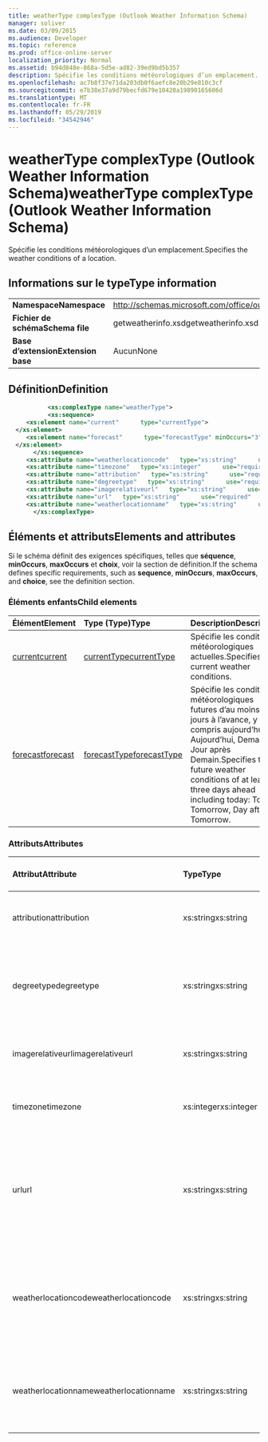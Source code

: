 ```yaml
---
title: weatherType complexType (Outlook Weather Information Schema)
manager: soliver
ms.date: 03/09/2015
ms.audience: Developer
ms.topic: reference
ms.prod: office-online-server
localization_priority: Normal
ms.assetid: b94d848e-868a-5d5e-ad82-39ed9bd5b357
description: Spécifie les conditions météorologiques d’un emplacement.
ms.openlocfilehash: ac7b8f37e71da203db0f6aefc8e20b29e810c3cf
ms.sourcegitcommit: e7b38e37a9d79becfd679e10420a19890165606d
ms.translationtype: MT
ms.contentlocale: fr-FR
ms.lasthandoff: 05/29/2019
ms.locfileid: "34542946"
---
```

# <a name="weathertype-complextype-outlook-weather-information-schema"></a><span data-ttu-id="a354b-103">weatherType complexType (Outlook Weather Information Schema)</span><span class="sxs-lookup"><span data-stu-id="a354b-103">weatherType complexType (Outlook Weather Information Schema)</span></span>

<span data-ttu-id="a354b-104">Spécifie les conditions météorologiques d’un emplacement.</span><span class="sxs-lookup"><span data-stu-id="a354b-104">Specifies the weather conditions of a location.</span></span>
  
## <a name="type-information"></a><span data-ttu-id="a354b-105">Informations sur le type</span><span class="sxs-lookup"><span data-stu-id="a354b-105">Type information</span></span>

|||
|:-----|:-----|
|<span data-ttu-id="a354b-106">**Namespace**</span><span class="sxs-lookup"><span data-stu-id="a354b-106">**Namespace**</span></span> <br/> |http://schemas.microsoft.com/office/outlook/15/getweatherinfo.xsd  <br/> |
|<span data-ttu-id="a354b-107">**Fichier de schéma**</span><span class="sxs-lookup"><span data-stu-id="a354b-107">**Schema file**</span></span> <br/> |<span data-ttu-id="a354b-108">getweatherinfo.xsd</span><span class="sxs-lookup"><span data-stu-id="a354b-108">getweatherinfo.xsd</span></span>  <br/> |
|<span data-ttu-id="a354b-109">**Base d’extension**</span><span class="sxs-lookup"><span data-stu-id="a354b-109">**Extension base**</span></span> <br/> |<span data-ttu-id="a354b-110">Aucun</span><span class="sxs-lookup"><span data-stu-id="a354b-110">None</span></span>  <br/> |
   
## <a name="definition"></a><span data-ttu-id="a354b-111">Définition</span><span class="sxs-lookup"><span data-stu-id="a354b-111">Definition</span></span>

```XML
           <xs:complexType name="weatherType">
           <xs:sequence>
     <xs:element name="current"      type="currentType">
  </xs:element>  
     <xs:element name="forecast"      type="forecastType" minOccurs="3"     maxOccurs="unbounded"    >
  </xs:element>  
       </xs:sequence>
     <xs:attribute name="weatherlocationcode"   type="xs:string"      use="required"     />
     <xs:attribute name="timezone"   type="xs:integer"      use="required"     />
     <xs:attribute name="attribution"   type="xs:string"      use="required"     />
     <xs:attribute name="degreetype"   type="xs:string"      use="required"     />
     <xs:attribute name="imagerelativeurl"   type="xs:string"      use="required"     />
     <xs:attribute name="url"   type="xs:string"      use="required"     />
     <xs:attribute name="weatherlocationname"   type="xs:string"      use="required"     />
       </xs:complexType>

```

## <a name="elements-and-attributes"></a><span data-ttu-id="a354b-112">Éléments et attributs</span><span class="sxs-lookup"><span data-stu-id="a354b-112">Elements and attributes</span></span>

<span data-ttu-id="a354b-113">Si le schéma définit des exigences spécifiques, telles que **séquence**, **minOccurs**, **maxOccurs** et **choix**, voir la section de définition.</span><span class="sxs-lookup"><span data-stu-id="a354b-113">If the schema defines specific requirements, such as **sequence**, **minOccurs**, **maxOccurs**, and **choice**, see the definition section.</span></span> 
  
### <a name="child-elements"></a><span data-ttu-id="a354b-114">Éléments enfants</span><span class="sxs-lookup"><span data-stu-id="a354b-114">Child elements</span></span>

|<span data-ttu-id="a354b-115">**Élément**</span><span class="sxs-lookup"><span data-stu-id="a354b-115">**Element**</span></span>|<span data-ttu-id="a354b-116">**Type (Type)**</span><span class="sxs-lookup"><span data-stu-id="a354b-116">**Type**</span></span>|<span data-ttu-id="a354b-117">**Description**</span><span class="sxs-lookup"><span data-stu-id="a354b-117">**Description**</span></span>|
|:-----|:-----|:-----|
|[<span data-ttu-id="a354b-118">current</span><span class="sxs-lookup"><span data-stu-id="a354b-118">current</span></span>](current-element-weathertype-complextypeoutlook-weather-information-schema.md) <br/> |[<span data-ttu-id="a354b-119">currentType</span><span class="sxs-lookup"><span data-stu-id="a354b-119">currentType</span></span>](currenttype-complextype-outlook-weather-information-schema.md) <br/> |<span data-ttu-id="a354b-120">Spécifie les conditions météorologiques actuelles.</span><span class="sxs-lookup"><span data-stu-id="a354b-120">Specifies the current weather conditions.</span></span>  <br/> |
|[<span data-ttu-id="a354b-121">forecast</span><span class="sxs-lookup"><span data-stu-id="a354b-121">forecast</span></span>](forecast-element-weathertype-complextypeoutlook-weather-information-schema.md) <br/> |[<span data-ttu-id="a354b-122">forecastType</span><span class="sxs-lookup"><span data-stu-id="a354b-122">forecastType</span></span>](forecasttype-complextype-outlook-weather-information-schema.md) <br/> |<span data-ttu-id="a354b-123">Spécifie les conditions météorologiques futures d’au moins trois jours à l’avance, y compris aujourd’hui : Aujourd’hui, Demain, Jour après Demain.</span><span class="sxs-lookup"><span data-stu-id="a354b-123">Specifies the future weather conditions of at least three days ahead including today: Today, Tomorrow, Day after Tomorrow.</span></span>  <br/> |
   
### <a name="attributes"></a><span data-ttu-id="a354b-124">Attributs</span><span class="sxs-lookup"><span data-stu-id="a354b-124">Attributes</span></span>

|<span data-ttu-id="a354b-125">**Attribut**</span><span class="sxs-lookup"><span data-stu-id="a354b-125">**Attribute**</span></span>|<span data-ttu-id="a354b-126">**Type**</span><span class="sxs-lookup"><span data-stu-id="a354b-126">**Type**</span></span>|<span data-ttu-id="a354b-127">**Obligatoire**</span><span class="sxs-lookup"><span data-stu-id="a354b-127">**Required**</span></span>|<span data-ttu-id="a354b-128">**Description**</span><span class="sxs-lookup"><span data-stu-id="a354b-128">**Description**</span></span>|<span data-ttu-id="a354b-129">**Valeurs possibles**</span><span class="sxs-lookup"><span data-stu-id="a354b-129">**Possible values**</span></span>|
|:-----|:-----|:-----|:-----|:-----|
|<span data-ttu-id="a354b-130">attribution</span><span class="sxs-lookup"><span data-stu-id="a354b-130">attribution</span></span>  <br/> |<span data-ttu-id="a354b-131">xs:string</span><span class="sxs-lookup"><span data-stu-id="a354b-131">xs:string</span></span>  <br/> |<span data-ttu-id="a354b-132">obligatoire</span><span class="sxs-lookup"><span data-stu-id="a354b-132">required</span></span>  <br/> |<span data-ttu-id="a354b-133">Spécifie la source des informations météorologiques.</span><span class="sxs-lookup"><span data-stu-id="a354b-133">Specifies the source of the weather information.</span></span>  <br/> |<span data-ttu-id="a354b-134">Valeur du type xs:string</span><span class="sxs-lookup"><span data-stu-id="a354b-134">A value of the type xs:string</span></span>  <br/> |
|<span data-ttu-id="a354b-135">degreetype</span><span class="sxs-lookup"><span data-stu-id="a354b-135">degreetype</span></span>  <br/> |<span data-ttu-id="a354b-136">xs:string</span><span class="sxs-lookup"><span data-stu-id="a354b-136">xs:string</span></span>  <br/> |<span data-ttu-id="a354b-137">obligatoire</span><span class="sxs-lookup"><span data-stu-id="a354b-137">required</span></span>  <br/> |<span data-ttu-id="a354b-138">Spécifie l’unité de température de l’emplacement, par exemple, Celsius.</span><span class="sxs-lookup"><span data-stu-id="a354b-138">Specifies the unit for the temperature of the location for example, Celsius.</span></span>  <br/> |<span data-ttu-id="a354b-139">C, F</span><span class="sxs-lookup"><span data-stu-id="a354b-139">C, F</span></span>  <br/> |
|<span data-ttu-id="a354b-140">imagerelativeurl</span><span class="sxs-lookup"><span data-stu-id="a354b-140">imagerelativeurl</span></span>  <br/> |<span data-ttu-id="a354b-141">xs:string</span><span class="sxs-lookup"><span data-stu-id="a354b-141">xs:string</span></span>  <br/> |<span data-ttu-id="a354b-142">obligatoire</span><span class="sxs-lookup"><span data-stu-id="a354b-142">required</span></span>  <br/> |<span data-ttu-id="a354b-143">Spécifie l’URL de l’image pour l’emplacement.</span><span class="sxs-lookup"><span data-stu-id="a354b-143">Specifies the URL of the image for the location.</span></span>  <br/> |<span data-ttu-id="a354b-144">Valeur du type xs:string</span><span class="sxs-lookup"><span data-stu-id="a354b-144">A value of the type xs:string</span></span>  <br/> |
|<span data-ttu-id="a354b-145">timezone</span><span class="sxs-lookup"><span data-stu-id="a354b-145">timezone</span></span>  <br/> |<span data-ttu-id="a354b-146">xs:integer</span><span class="sxs-lookup"><span data-stu-id="a354b-146">xs:integer</span></span>  <br/> |<span data-ttu-id="a354b-147">obligatoire</span><span class="sxs-lookup"><span data-stu-id="a354b-147">required</span></span>  <br/> |<span data-ttu-id="a354b-148">Spécifie le décalage GMT.</span><span class="sxs-lookup"><span data-stu-id="a354b-148">Specifies the GMT offset.</span></span>  <br/> |<span data-ttu-id="a354b-149">Valeur entre -11 et 12 inclus</span><span class="sxs-lookup"><span data-stu-id="a354b-149">A value between -11 and 12 inclusive</span></span>  <br/> |
|<span data-ttu-id="a354b-150">url</span><span class="sxs-lookup"><span data-stu-id="a354b-150">url</span></span>  <br/> |<span data-ttu-id="a354b-151">xs:string</span><span class="sxs-lookup"><span data-stu-id="a354b-151">xs:string</span></span>  <br/> |<span data-ttu-id="a354b-152">obligatoire</span><span class="sxs-lookup"><span data-stu-id="a354b-152">required</span></span>  <br/> |<span data-ttu-id="a354b-153">Spécifie l’URL de la page web du service météo qui contient des informations météorologiques pour l’emplacement spécifié.</span><span class="sxs-lookup"><span data-stu-id="a354b-153">Specifies the URL for the web page of the weather service that contains weather information for the specified location.</span></span>  <br/> |<span data-ttu-id="a354b-154">Valeur du type xs:string</span><span class="sxs-lookup"><span data-stu-id="a354b-154">A value of the type xs:string</span></span>  <br/> |
|<span data-ttu-id="a354b-155">weatherlocationcode</span><span class="sxs-lookup"><span data-stu-id="a354b-155">weatherlocationcode</span></span>  <br/> |<span data-ttu-id="a354b-156">xs:string</span><span class="sxs-lookup"><span data-stu-id="a354b-156">xs:string</span></span>  <br/> |<span data-ttu-id="a354b-157">obligatoire</span><span class="sxs-lookup"><span data-stu-id="a354b-157">required</span></span>  <br/> |<span data-ttu-id="a354b-158">Spécifie le code associé à l’emplacement utilisé pour distinguer plusieurs emplacements qui ont le même nom.</span><span class="sxs-lookup"><span data-stu-id="a354b-158">Specifies the code that is associated with the location used to distinguish multiple location that have the same name.</span></span>  <br/> |<span data-ttu-id="a354b-159">Valeur du type xs:string</span><span class="sxs-lookup"><span data-stu-id="a354b-159">A value of the type xs:string</span></span>  <br/> |
|<span data-ttu-id="a354b-160">weatherlocationname</span><span class="sxs-lookup"><span data-stu-id="a354b-160">weatherlocationname</span></span>  <br/> |<span data-ttu-id="a354b-161">xs:string</span><span class="sxs-lookup"><span data-stu-id="a354b-161">xs:string</span></span>  <br/> |<span data-ttu-id="a354b-162">obligatoire</span><span class="sxs-lookup"><span data-stu-id="a354b-162">required</span></span>  <br/> |<span data-ttu-id="a354b-163">Spécifie le nom de l’emplacement qui apparaît dans le contrôle de la zone de baisse.</span><span class="sxs-lookup"><span data-stu-id="a354b-163">Specifies the name of the location that appears in the drop-down control.</span></span>  <br/> |<span data-ttu-id="a354b-164">Valeur du type xs:string</span><span class="sxs-lookup"><span data-stu-id="a354b-164">A value of the type xs:string</span></span>  <br/> |
   

